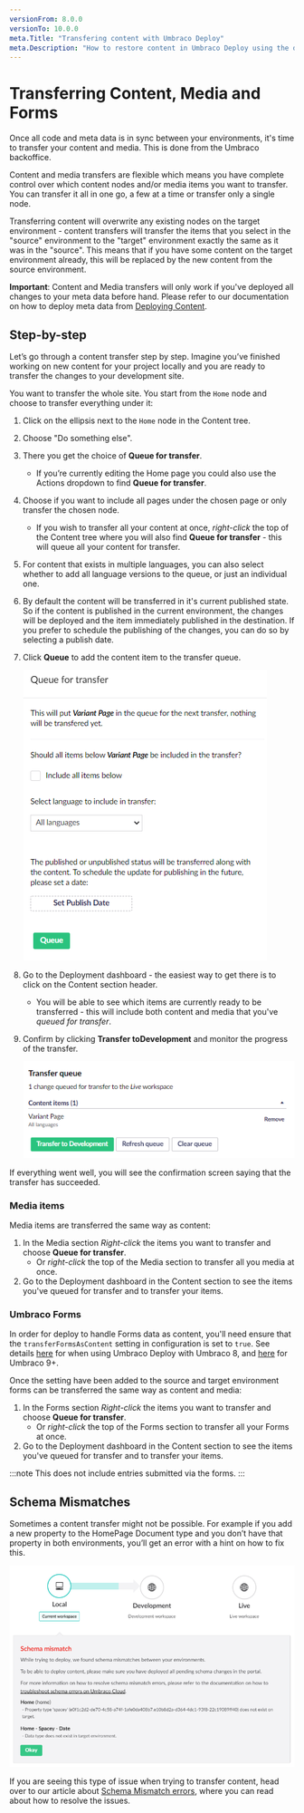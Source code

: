 ```yaml
---
versionFrom: 8.0.0
versionTo: 10.0.0
meta.Title: "Transfering content with Umbraco Deploy"
meta.Description: "How to restore content in Umbraco Deploy using the deployment dashboard"
---
```


# Transferring Content, Media and Forms

Once all code and meta data is in sync between your environments, it's time to transfer your content and media. This is done from the Umbraco backoffice.

Content and media transfers are flexible which means you have complete control over which content nodes and/or media items you want to transfer. You can transfer it all in one go, a few at a time or transfer only a single node.

Transferring content will overwrite any existing nodes on the target environment - content transfers will transfer the items that you select in the "source" environment to the "target" environment exactly the same as it was in the "source". This means that if you have some content on the target environment already, this will be replaced by the new content from the source environment.

**Important**: Content and Media transfers will only work if you've deployed all changes to your meta data before hand. Please refer to our documentation on how to deploy meta data from [Deploying Content](../Deploying-Changes).

## Step-by-step

Let’s go through a content transfer step by step. Imagine you’ve finished working on new content for your project locally and you are ready to transfer the changes to your development site.

You want to transfer the whole site. You start from the `Home` node and choose to transfer everything under it:

1. Click on the ellipsis next to the `Home` node in the Content tree.
2. Choose "Do something else".
3. There you get the choice of **Queue for transfer**.
    * If you’re currently editing the Home page you could also use the Actions dropdown to find  **Queue for transfer**.
4. Choose if you want to include all pages under the chosen page or only transfer the chosen node.
    * If you wish to transfer all your content at once, *right-click* the top of the Content tree where you will also find **Queue for transfer** - this will queue all your content for transfer.
5. For content that exists in multiple languages, you can also select whether to add all language versions to the queue, or just an individual one.
6. By default the content will be transferred in it's current published state. So if the content is published in the current environment, the changes will be deployed and the item immediately published in the destination. If you prefer to schedule the publishing of the changes, you can do so by selecting a publish date.
7. Click **Queue** to add the content item to the transfer queue.

    ![Queue for transfer window](./images/queue-for-transfer-dialog.png)

8. Go to the Deployment dashboard - the easiest way to get there is to click on the Content section header.
    * You will be able to see which items are currently ready to be transferred - this will include both content and media that you've *queued for transfer*.
9. Confirm by clicking **Transfer toDevelopment** and monitor the progress of the transfer.

    ![Transfer queue](./images/transfer-queue.png)

If everything went well, you will see the confirmation screen saying that the transfer has succeeded.

### Media items

Media items are transferred the same way as content:

1. In the Media section *Right-click* the items you want to transfer and choose **Queue for transfer**.
    * Or *right-click* the top of the Media section to transfer all you media at once.
2. Go to the Deployment dashboard in the Content section to see the items you've queued for transfer and to transfer your items.

### Umbraco Forms

In order for deploy to handle Forms data as content, you'll need ensure that the `transferFormsAsContent` setting in configuration is set to `true`. See details [here](../../Deploy-Settings/index-v8.md) for when using Umbraco Deploy with Umbraco 8, and [here](../../Deploy-Settings/index.md) for Umbraco 9+.

Once the setting have been added to the source and target environment forms can be transferred the same way as content and media:

1. In the Forms section *Right-click* the items you want to transfer and choose **Queue for transfer**.
    * Or *right-click* the top of the Forms section to transfer all your Forms at once.
2. Go to the Deployment dashboard in the Content section to see the items you've queued for transfer and to transfer your items.

:::note
This does not include entries submitted via the forms.
:::

## Schema Mismatches

Sometimes a content transfer might not be possible. For example if you add a new property to the HomePage Document type and you don’t have that property in both environments, you’ll get an error with a hint on how to fix this.

![clone dialog](images/schema-mismatch.png)

If you are seeing this type of issue when trying to transfer content, head over to our article about [Schema Mismatch errors](../../Troubleshooting), where you can read about how to resolve the issues.
